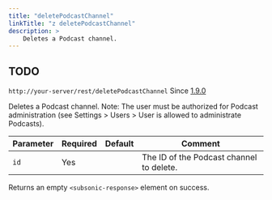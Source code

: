 ```yaml
---
title: "deletePodcastChannel"
linkTitle: "z deletePodcastChannel"
description: >
    Deletes a Podcast channel.
---
```


## TODO

`http://your-server/rest/deletePodcastChannel` Since [1.9.0](../subsonic-versions)

Deletes a Podcast channel. Note: The user must be authorized for Podcast administration (see Settings > Users > User is allowed to administrate Podcasts).

| Parameter | Required | Default | Comment |
| --- | --- | --- | --- |
| `id` | Yes |     | The ID of the Podcast channel to delete. |

Returns an empty `<subsonic-response>` element on success.
